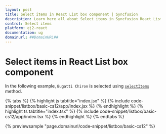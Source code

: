 ```yaml
---
layout: post
title: Select items in React List box component | Syncfusion
description: Learn here all about Select items in Syncfusion React List box component of Syncfusion Essential JS 2 and more.
control: Select items 
platform: ej2-react
documentation: ug
domainurl: ##DomainURL##
---
```


# Select items in React List box component

In the following example, `Bugatti Chiron` is selected using [`selectItems`](https://ej2.syncfusion.com/react/documentation/api/list-box/#selectitems) method.

{% tabs %}
{% highlight js tabtitle="index.jsx" %}
{% include code-snippet/listbox/basic-cs12/app/index.jsx %}
{% endhighlight %}
{% highlight ts tabtitle="index.tsx" %}
{% include code-snippet/listbox/basic-cs12/app/index.tsx %}
{% endhighlight %}
{% endtabs %}

 {% previewsample "page.domainurl/code-snippet/listbox/basic-cs12" %}